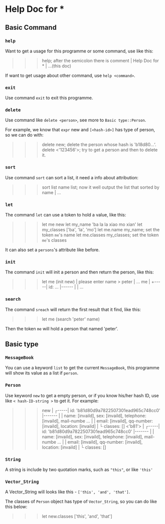 Help Doc for *
===============================================================================

Basic Command
-------------------------------------------------------------------------------

### `help`

Want to get a usage for this programme or some command, use like this:

   >>> help; after the semicolon there is comment
     | Help Doc for *
     | ...(this doc)

If want to get usage about other command, use `help <command>`.

### `exit`

Use command `exit` to exit this programme.

### `delete`

Use command like `delete <person>`, see more to `Basic type::Person`.

For example, we know that `expr` new and `[<hash-id>]` has type of person, so
we can do with:

   >>> delete new; delete the person whose hash is 'b18d80...‘.
   >>> delete <'123456'>; try to get a person and then to delete it.

### `sort`

Use command `sort` can sort a list, it need a info about attribution:

   >>> sort list name
   >>> list; now it well output the list that sorted by name
     | ...

### `let`

The command `let` can use a token to hold a value, like this:

   >>> let me new
   >>> let my_name 'ba la la xiao mo xian'
   >>> let my_classes ['ba', 'la', 'mo']
   >>> let me.name my_name; set the token `me`'s name
   >>> let me.classes my_classes; set the token `me`'s classes

It can also set a `persons`'s attribute like before.

### `init`

The command `init` will init a person and then return the person, like this:

   >>> let me (init new)
     | please enter name > peter
     | ...
   >>> me
     | +-----| id: ... |------
     | | ...

### `search`

The command `sreach` will return the first result that it find, like this:

   >>> let me (search 'peter' name)

Then the token `me` will hold a person that named 'peter'.

Basic type
-------------------------------------------------------------------------------

### `MessageBook`

You can use a keyword `list` to get the current `MessageBook`, this programme
will show its value as a list if `person`.

### `Person`

Use keyword `new` to get a empty person, or if you know his/her hash ID, use
like `< hash-ID-string >` to get it. For example:

   >>> new
     |  ┌-----| id: 'b81d80d9a7822507301ead965c748cc0' |-------
     |  | name: [invaild], sex: [invaild], telephone: [invaild], mail-numbe ...
     |  | email: [invaild], qq-number: [invaild], location: [invaild]
     |  └ classes: []
  >>> <'b81'>
     |  ┌-----| id: 'b81d80d9a7822507301ead965c748cc0' |-------
     |  | name: [invaild], sex: [invaild], telephone: [invaild], mail-numbe ...
     |  | email: [invaild], qq-number: [invaild], location: [invaild]
     |  └ classes: []

### `String`

A string is include by two quotation marks, such as `"this"`, or like `'this'`

### `Vector_String`

A Vector_String will looks like this - `['this', 'and', 'that']`.

The classes of `Person` object has type of `Vector_String`, so you can do like
this below:

   >>> let new.classes ['this', 'and', 'that']

